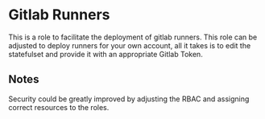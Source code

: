# Gitlab Runners

This is a role to facilitate the deployment of gitlab runners.
This role can be adjusted to deploy runners for your own account, all it takes is to edit the statefulset and provide it with an appropriate Gitlab Token.

## Notes
Security could be greatly improved by adjusting the RBAC and assigning correct resources to the roles.